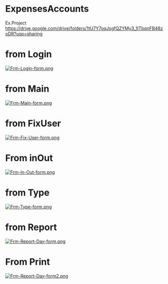 # ExpensesAccounts
Ex.Project
https://drive.google.com/drive/folders/1tU7Y7oqJsgfQZYMy3_1lTbqnFB48zoDR?usp=sharing


# from Login


[![Frm-Login-form.png](https://i.postimg.cc/sD4vRXjc/Frm-Login-form.png)](https://postimg.cc/7fbx3qTG)

# from Main


[![Frm-Main-form.png](https://i.postimg.cc/y69Dvj22/Frm-Main-form.png)](https://postimg.cc/4nf436f1)

# from FixUser


[![Frm-Fix-User-form.png](https://i.postimg.cc/V60JyWvr/Frm-Fix-User-form.png)](https://postimg.cc/47ZfVtzs)

# From inOut 


[![Frm-In-Out-form.png](https://i.postimg.cc/LsbJ0b9F/Frm-In-Out-form.png)](https://postimg.cc/d7GQhnZ5)

# from Type


[![Frm-Type-form.png](https://i.postimg.cc/90Gz0XGc/Frm-Type-form.png)](https://postimg.cc/2LSCXDct)

# from Report


[![Frm-Report-Day-form.png](https://i.postimg.cc/RVBN8fBh/Frm-Report-Day-form.png)](https://postimg.cc/SjgSYnjb)

# From Print


[![Frm-Report-Day-form2.png](https://i.postimg.cc/nr8Cn99d/Frm-Report-Day-form2.png)](https://postimg.cc/LYTHTXTf)

